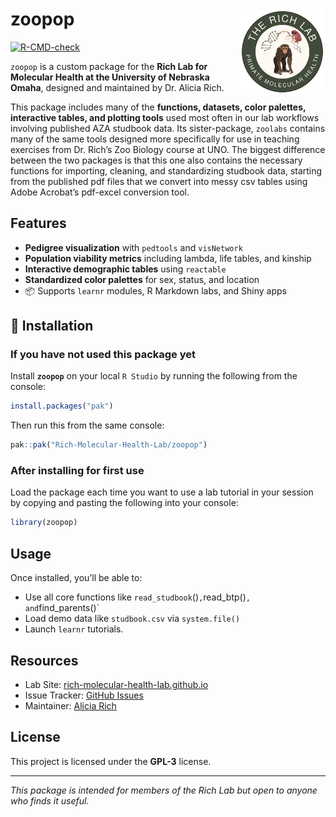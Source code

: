
<!-- README.md is generated from README.Rmd. Please edit that file -->

# zoopop <img src="man/figures/logo_richlab.png" align="right" height="138"/>

<!-- badges: start -->

[![R-CMD-check](https://github.com/Rich-Molecular-Health-Lab/zoopop/actions/workflows/R-CMD-check.yaml/badge.svg)](https://github.com/Rich-Molecular-Health-Lab/zoopop/actions/workflows/R-CMD-check.yaml)
<!-- badges: end -->

`zoopop` is a custom package for the **Rich Lab for Molecular Health at
the University of Nebraska Omaha**, designed and maintained by
Dr. Alicia Rich.

This package includes many of the **functions, datasets, color palettes,
interactive tables, and plotting tools** used most often in our lab
workflows involving published AZA studbook data. Its sister-package,
`zoolabs` contains many of the same tools designed more specifically for
use in teaching exercises from Dr. Rich’s Zoo Biology course at UNO. The
biggest difference between the two packages is that this one also
contains the necessary functions for importing, cleaning, and
standardizing studbook data, starting from the published pdf files that
we convert into messy csv tables using Adobe Acrobat’s pdf-excel
conversion tool.

## Features

- **Pedigree visualization** with `pedtools` and `visNetwork`
- **Population viability metrics** including lambda, life tables, and
  kinship
- **Interactive demographic tables** using `reactable`
- **Standardized color palettes** for sex, status, and location
- 📦 Supports `learnr` modules, R Markdown labs, and Shiny apps

## 🚀 Installation

### If you have not used this package yet

Install **`zoopop`** on your local `R Studio` by running the following
from the console:

``` r
install.packages("pak")
```

Then run this from the same console:

``` r
pak::pak("Rich-Molecular-Health-Lab/zoopop")
```

### After installing for first use

Load the package each time you want to use a lab tutorial in your
session by copying and pasting the following into your console:

``` r
library(zoopop)
```

## Usage

Once installed, you’ll be able to:

- Use all core functions like
  `read_studbook`()`,`read_btp()`, and`find_parents()\`
- Load demo data like `studbook.csv` via `system.file()`
- Launch `learnr` tutorials.

## Resources

- Lab Site:
  [rich-molecular-health-lab.github.io](https://github.com/Rich-Molecular-Health-Lab)
- Issue Tracker: [GitHub
  Issues](https://github.com/Rich-Molecular-Health-Lab/zoopop/issues)
- Maintainer: [Alicia Rich](mailto:aliciarich@unomaha.edu)

## License

This project is licensed under the **GPL-3** license.

------------------------------------------------------------------------

*This package is intended for members of the Rich Lab but open to anyone
who finds it useful.*
